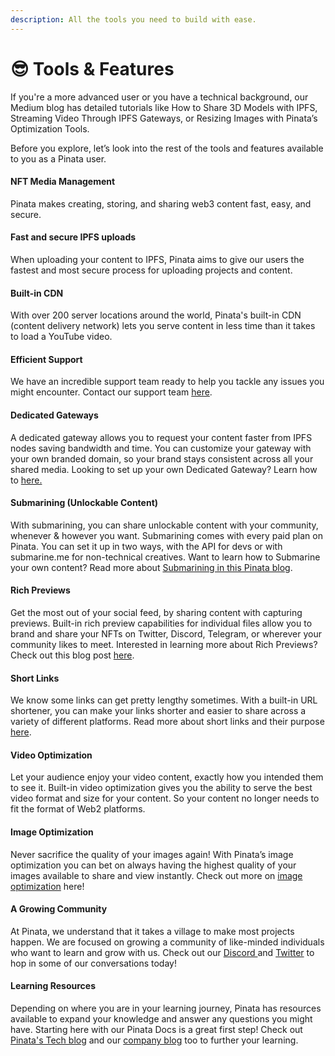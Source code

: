```yaml
---
description: All the tools you need to build with ease.
---
```


# 😎 Tools & Features

If you're a more advanced user or you have a technical background, our Medium blog has detailed tutorials like How to Share 3D Models with IPFS, Streaming Video Through IPFS Gateways, or Resizing Images with Pinata’s Optimization Tools.

Before you explore, let’s look into the rest of the tools and features available to you as a Pinata user.



#### **NFT Media Management**&#x20;

Pinata makes creating, storing, and sharing web3 content fast, easy, and secure.

#### **Fast and secure IPFS uploads**&#x20;

When uploading your content to IPFS, Pinata aims to give our users the fastest and most secure process for uploading projects and content.

#### **Built-in CDN**&#x20;

With over 200 server locations around the world, Pinata's built-in CDN (content delivery network) lets you serve content in less time than it takes to load a YouTube video.

#### **Efficient Support**

&#x20;We have an incredible support team ready to help you tackle any issues you might encounter. Contact our support team [here](https://www.pinata.cloud/contact-us).

#### **Dedicated Gateways**&#x20;

A dedicated gateway allows you to request your content faster from IPFS nodes saving bandwidth and time. You can customize your gateway with your own branded domain, so your brand stays consistent across all your shared media. Looking to set up your own Dedicated Gateway? Learn how to [here.](https://www.pinata.cloud/blog/the-power-of-dedicated-gateways)

#### **Submarining** (Unlockable Content)&#x20;

With submarining, you can share unlockable content with your community, whenever & however you want. Submarining comes with every paid plan on Pinata. You can set it up in two ways, with the API for devs or with submarine.me for non-technical creatives. Want to learn how to Submarine your own content? Read more about [Submarining in this Pinata blog](https://www.pinata.cloud/blog/introducing-submarining-what-it-is-why-you-need-it).

#### **Rich Previews**&#x20;

Get the most out of your social feed, by sharing content with capturing previews. Built-in rich preview capabilities for individual files allow you to brand and share your NFTs on Twitter, Discord, Telegram, or wherever your community likes to meet. Interested in learning more about Rich Previews? Check out this blog post [here](https://www.pinata.cloud/blog/introducing-rich-previews-and-short-links).

#### **Short Links**&#x20;

We know some links can get pretty lengthy sometimes. With a built-in URL shortener, you can make your links shorter and easier to share across a variety of different platforms. Read more about short links and their purpose [here](https://www.pinata.cloud/blog/introducing-rich-previews-and-short-links).&#x20;

#### **Video Optimization**

&#x20;Let your audience enjoy your video content, exactly how you intended them to see it. Built-in video optimization gives you the ability to serve the best video format and size for your content. So your content no longer needs to fit the format of Web2 platforms.

#### **Image Optimization**&#x20;

Never sacrifice the quality of your images again! With Pinata’s image optimization you can bet on always having the highest quality of your images available to share and view instantly. Check out more on [image optimization](https://medium.com/pinata/resizing-ipfs-images-with-pinatas-image-optimization-tools-fb381bee58aa) here!

#### **A Growing Community**&#x20;

At Pinata, we understand that it takes a village to make most projects happen. We are focused on growing a community of like-minded individuals who want to learn and grow with us. Check out our [Discord ](https://discord.com/invite/pinata)and [Twitter](https://twitter.com/pinatacloud) to hop in some of our conversations today!

#### **Learning Resources**&#x20;

Depending on where you are in your learning journey, Pinata has resources available to expand your knowledge and answer any questions you might have. Starting here with our Pinata Docs is a great first step! Check out [Pinata's Tech blog](https://medium.com/pinata) and our [company blog](https://www.pinata.cloud/blog) too to further your learning.
